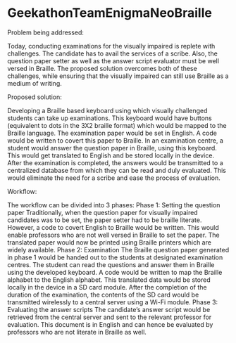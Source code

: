 # GeekathonTeamEnigmaNeoBraille
Problem being addressed:

Today, conducting examinations for the visually impaired is replete with challenges. The
candidate has to avail the services of a scribe. Also, the question paper setter as well as the
answer script evaluator must be well versed in Braille. The proposed solution overcomes both
of these challenges, while ensuring that the visually impaired can still use Braille as a
medium of writing.


Proposed solution:

Developing a Braille based keyboard using which visually challenged students can take up
examinations. This keyboard would have buttons (equivalent to dots in the 3X2 braille
format) which would be mapped to the Braille language. The examination paper would be set
in English. A code would be written to covert this paper to Braille. In an examination centre,
a student would answer the question paper in Braille, using this keyboard. This would get
translated to English and be stored locally in the device. After the examination is completed,
the answers would be transmitted to a centralized database from which they can be read and
duly evaluated. This would eliminate the need for a scribe and ease the process of evaluation.


Workflow:

The workflow can be divided into 3 phases:
Phase 1: Setting the question paper
Traditionally, when the question paper for visually impaired candidates was to be set, the
paper setter had to be braille literate. However, a code to covert English to Braille would be
written. This would enable professors who are not well versed in Braille to set the paper. The
translated paper would now be printed using Braille printers which are widely available.
Phase 2: Examination
The Braille question paper generated in phase 1 would be handed out to the students at
designated examination centres. The student can read the questions and answer them in
Braille using the developed keyboard. A code would be written to map the Braille alphabet to
the English alphabet. This translated data would be stored locally in the device in a SD card
module. After the completion of the duration of the examination, the contents of the SD card
would be transmitted wirelessly to a central server using a Wi-Fi module.
Phase 3: Evaluating the answer scripts
The candidate’s answer script would be retrieved from the central server and sent to the
relevant professor for evaluation. This document is in English and can hence be evaluated by
professors who are not literate in Braille as well.
